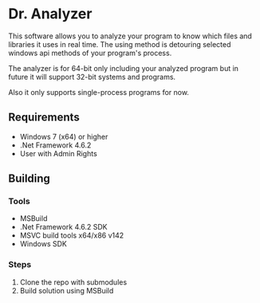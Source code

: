 # Dr. Analyzer
This software allows you to analyze your program to know which files and libraries it uses in real time. The using method is detouring selected windows api methods of your program's process.

The analyzer is for 64-bit only including your analyzed program but in future it will support 32-bit systems and programs.

Also it only supports single-process programs for now.

## Requirements
  + Windows 7 (x64) or higher
  + .Net Framework 4.6.2
  + User with Admin Rights

## Building

### Tools
  + MSBuild
  + .Net Framework 4.6.2 SDK
  + MSVC build tools x64/x86 v142
  + Windows SDK
  
### Steps
  1) Clone the repo with submodules
  2) Build solution using MSBuild
